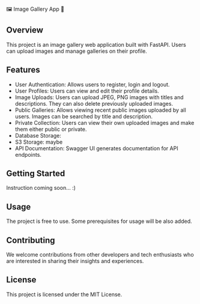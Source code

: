 🖼️ Image Gallery App 📸

## Overview
This project is an image gallery web application built with FastAPI. Users can upload images and manage galleries on their profile.

## Features
- User Authentication: Allows users to register, login and logout.
- User Profiles: Users can view and edit their profile details.
- Image Uploads: Users can upload JPEG, PNG images with titles and descriptions. They can also delete previously uploaded images.
- Public Galleries: Allows viewing recent public images uploaded by all users. Images can be searched by title and description.
- Private Collection: Users can view their own uploaded images and make them either public or private.
- Database Storage:
- S3 Storage: maybe
- API Documentation: Swagger UI generates documentation for API endpoints.

## Getting Started
Instruction coming soon… :)

## Usage
The project is free to use. Some prerequisites for usage will be also added.

## Contributing
We welcome contributions from other developers and tech enthusiasts who are interested in sharing their insights and experiences.

## License
This project is licensed under the MIT License.
